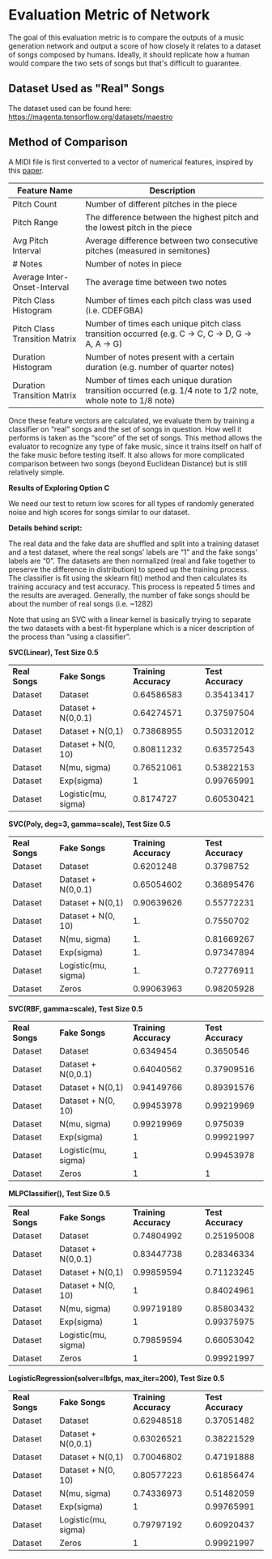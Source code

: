 # Evaluation Metric of Network

The goal of this evaluation metric is to compare the outputs of a music generation network and output a score of how closely it relates to a dataset of songs composed by humans. Ideally, it should replicate how a human would compare the two sets of songs but that's difficult to guarantee.

## Dataset Used as "Real" Songs

The dataset used can be found here: https://magenta.tensorflow.org/datasets/maestro

## Method of Comparison
A MIDI file is first converted to a vector of numerical features, inspired by this [paper](https://www.researchgate.net/publication/328728367_On_the_evaluation_of_generative_models_in_music?fbclid=IwAR0HTFr7J9em2kIm2BJGblJbiGC3nmCCOp7hQgE_wEems8Px-ZQOnDo6qXI).

| Feature Name | Description |
| --- | --- |
| Pitch Count | Number of different pitches in the piece |
| Pitch Range | The difference between the highest pitch and the lowest pitch in the piece |
| Avg Pitch Interval | Average difference between two consecutive pitches (measured in semitones) |
| # Notes | Number of notes in piece |
| Average Inter-Onset-Interval | The average time between two notes |
| Pitch Class Histogram | Number of times each pitch class was used (i.e. CDEFGBA) |
| Pitch Class Transition Matrix | Number of times each unique pitch class transition occurred (e.g. C -> C, C -> D, G -> A, A -> G) |
| Duration Histogram | Number of notes present with a certain duration (e.g. number of quarter notes) |
| Duration Transition Matrix | Number of times each unique duration transition occurred (e.g. 1/4 note to 1/2 note, whole note to 1/8 note) |

Once these feature vectors are calculated, we evaluate them by training a classifier on “real” songs and the set of songs in question. How well it performs is taken as the “score” of the set of songs. This method allows the evaluator to recognize any type of fake music, since it trains itself on half of the fake music before testing itself. It also allows for more complicated comparison between two songs (beyond Euclidean Distance) but is still relatively simple.

**Results of Exploring Option C**

We need our test to return low scores for all types of randomly generated noise and high scores for songs similar to our dataset.

**Details behind script:**

The real data and the fake data are shuffled and split into a training dataset and a test dataset, where the real songs’ labels are “1” and the fake songs’ labels are “0”. The datasets are then normalized (real and fake together to preserve the difference in distribution) to speed up the training process. The classifier is fit using the sklearn fit() method and then calculates its training accuracy and test accuracy. This process is repeated 5 times and the results are averaged. Generally, the number of fake songs should be about the number of real songs (i.e. ~1282)

Note that using an SVC with a linear kernel is basically trying to separate the two datasets with a best-fit hyperplane which is a nicer description of the process than “using a classifier”.



**SVC(Linear), Test Size 0.5**
<table>
  <tr>
   <td><strong>Real Songs</strong>
   </td>
   <td><strong>Fake Songs</strong>
   </td>
   <td><strong>Training Accuracy</strong>
   </td>
   <td><strong>Test Accuracy</strong>
   </td>
  </tr>
  <tr>
   <td>Dataset
   </td>
   <td>Dataset
   </td>
   <td>0.64586583
   </td>
   <td>0.35413417
   </td>
  </tr>
  <tr>
   <td>Dataset
   </td>
   <td>Dataset + N(0,0.1)
   </td>
   <td>0.64274571
   </td>
   <td>0.37597504
   </td>
  </tr>
  <tr>
   <td>Dataset
   </td>
   <td>Dataset + N(0,1)
   </td>
   <td>0.73868955
   </td>
   <td>0.50312012
   </td>
  </tr>
  <tr>
   <td>Dataset
   </td>
   <td>Dataset + N(0, 10)
   </td>
   <td>0.80811232
   </td>
   <td>0.63572543
   </td>
  </tr>
  <tr>
   <td>Dataset
   </td>
   <td>N(mu, sigma)
   </td>
   <td>0.76521061
   </td>
   <td>0.53822153
   </td>
  </tr>
  <tr>
   <td>Dataset
   </td>
   <td>Exp(sigma)
   </td>
   <td>1
   </td>
   <td>0.99765991
   </td>
  </tr>
  <tr>
   <td>Dataset
   </td>
   <td>Logistic(mu, sigma)
   </td>
   <td>0.8174727
   </td>
   <td>0.60530421
   </td>
  </tr>
</table>


**SVC(Poly, deg=3, gamma=scale), Test Size 0.5**


<table>
  <tr>
   <td><strong>Real Songs</strong>
   </td>
   <td><strong>Fake Songs</strong>
   </td>
   <td><strong>Training Accuracy</strong>
   </td>
   <td><strong>Test Accuracy</strong>
   </td>
  </tr>
  <tr>
   <td>Dataset
   </td>
   <td>Dataset
   </td>
   <td>0.6201248
   </td>
   <td>0.3798752
   </td>
  </tr>
  <tr>
   <td>Dataset
   </td>
   <td>Dataset + N(0,0.1)
   </td>
   <td>0.65054602
   </td>
   <td>0.36895476
   </td>
  </tr>
  <tr>
   <td>Dataset
   </td>
   <td>Dataset + N(0,1)
   </td>
   <td>0.90639626
   </td>
   <td>0.55772231
   </td>
  </tr>
  <tr>
   <td>Dataset
   </td>
   <td>Dataset + N(0, 10)
   </td>
   <td>1.
   </td>
   <td>0.7550702
   </td>
  </tr>
  <tr>
   <td>Dataset
   </td>
   <td>N(mu, sigma)
   </td>
   <td>1.
   </td>
   <td>0.81669267
   </td>
  </tr>
  <tr>
   <td>Dataset
   </td>
   <td>Exp(sigma)
   </td>
   <td>1.
   </td>
   <td>0.97347894
   </td>
  </tr>
  <tr>
   <td>Dataset
   </td>
   <td>Logistic(mu, sigma)
   </td>
   <td>1.
   </td>
   <td>0.72776911
   </td>
  </tr>
  <tr>
   <td>Dataset
   </td>
   <td>Zeros
   </td>
   <td>0.99063963
   </td>
   <td>0.98205928
   </td>
  </tr>
</table>




**SVC(RBF, gamma=scale), Test Size 0.5**


<table>
  <tr>
   <td><strong>Real Songs</strong>
   </td>
   <td><strong>Fake Songs</strong>
   </td>
   <td><strong>Training Accuracy</strong>
   </td>
   <td><strong>Test Accuracy</strong>
   </td>
  </tr>
  <tr>
   <td>Dataset
   </td>
   <td>Dataset
   </td>
   <td>0.6349454
   </td>
   <td>0.3650546
   </td>
  </tr>
  <tr>
   <td>Dataset
   </td>
   <td>Dataset + N(0,0.1)
   </td>
   <td>0.64040562
   </td>
   <td>0.37909516
   </td>
  </tr>
  <tr>
   <td>Dataset
   </td>
   <td>Dataset + N(0,1)
   </td>
   <td>0.94149766
   </td>
   <td>0.89391576
   </td>
  </tr>
  <tr>
   <td>Dataset
   </td>
   <td>Dataset + N(0, 10)
   </td>
   <td>0.99453978
   </td>
   <td>0.99219969
   </td>
  </tr>
  <tr>
   <td>Dataset
   </td>
   <td>N(mu, sigma)
   </td>
   <td>0.99219969
   </td>
   <td>0.975039
   </td>
  </tr>
  <tr>
   <td>Dataset
   </td>
   <td>Exp(sigma)
   </td>
   <td>1
   </td>
   <td>0.99921997
   </td>
  </tr>
  <tr>
   <td>Dataset
   </td>
   <td>Logistic(mu, sigma)
   </td>
   <td>1
   </td>
   <td>0.99453978
   </td>
  </tr>
  <tr>
   <td>Dataset
   </td>
   <td>Zeros
   </td>
   <td>1
   </td>
   <td>1
   </td>
  </tr>
</table>


**MLPClassifier(), Test Size 0.5**


<table>
  <tr>
   <td><strong>Real Songs</strong>
   </td>
   <td><strong>Fake Songs</strong>
   </td>
   <td><strong>Training Accuracy</strong>
   </td>
   <td><strong>Test Accuracy</strong>
   </td>
  </tr>
  <tr>
   <td>Dataset
   </td>
   <td>Dataset
   </td>
   <td>0.74804992
   </td>
   <td>0.25195008
   </td>
  </tr>
  <tr>
   <td>Dataset
   </td>
   <td>Dataset + N(0,0.1)
   </td>
   <td>0.83447738
   </td>
   <td>0.28346334
   </td>
  </tr>
  <tr>
   <td>Dataset
   </td>
   <td>Dataset + N(0,1)
   </td>
   <td>0.99859594
   </td>
   <td>0.71123245
   </td>
  </tr>
  <tr>
   <td>Dataset
   </td>
   <td>Dataset + N(0, 10)
   </td>
   <td>1
   </td>
   <td>0.84024961
   </td>
  </tr>
  <tr>
   <td>Dataset
   </td>
   <td>N(mu, sigma)
   </td>
   <td>0.99719189
   </td>
   <td>0.85803432
   </td>
  </tr>
  <tr>
   <td>Dataset
   </td>
   <td>Exp(sigma)
   </td>
   <td>1
   </td>
   <td>0.99375975
   </td>
  </tr>
  <tr>
   <td>Dataset
   </td>
   <td>Logistic(mu, sigma)
   </td>
   <td>0.79859594
   </td>
   <td>0.66053042
   </td>
  </tr>
  <tr>
   <td>Dataset
   </td>
   <td>Zeros
   </td>
   <td>1
   </td>
   <td>0.99921997
   </td>
  </tr>
</table>




**LogisticRegression(solver=lbfgs, max_iter=200), Test Size 0.5**


<table>
  <tr>
   <td><strong>Real Songs</strong>
   </td>
   <td><strong>Fake Songs</strong>
   </td>
   <td><strong>Training Accuracy</strong>
   </td>
   <td><strong>Test Accuracy</strong>
   </td>
  </tr>
  <tr>
   <td>Dataset
   </td>
   <td>Dataset
   </td>
   <td>0.62948518
   </td>
   <td>0.37051482
   </td>
  </tr>
  <tr>
   <td>Dataset
   </td>
   <td>Dataset + N(0,0.1)
   </td>
   <td>0.63026521
   </td>
   <td>0.38221529
   </td>
  </tr>
  <tr>
   <td>Dataset
   </td>
   <td>Dataset + N(0,1)
   </td>
   <td>0.70046802
   </td>
   <td>0.47191888
   </td>
  </tr>
  <tr>
   <td>Dataset
   </td>
   <td>Dataset + N(0, 10)
   </td>
   <td>0.80577223
   </td>
   <td>0.61856474
   </td>
  </tr>
  <tr>
   <td>Dataset
   </td>
   <td>N(mu, sigma)
   </td>
   <td>0.74336973
   </td>
   <td>0.51482059
   </td>
  </tr>
  <tr>
   <td>Dataset
   </td>
   <td>Exp(sigma)
   </td>
   <td>1
   </td>
   <td>0.99765991
   </td>
  </tr>
  <tr>
   <td>Dataset
   </td>
   <td>Logistic(mu, sigma)
   </td>
   <td>0.79797192
   </td>
   <td>0.60920437
   </td>
  </tr>
  <tr>
   <td>Dataset
   </td>
   <td>Zeros
   </td>
   <td>1
   </td>
   <td>0.99921997
   </td>
  </tr>
</table>



<!-- Docs to Markdown version 1.0β18 -->
